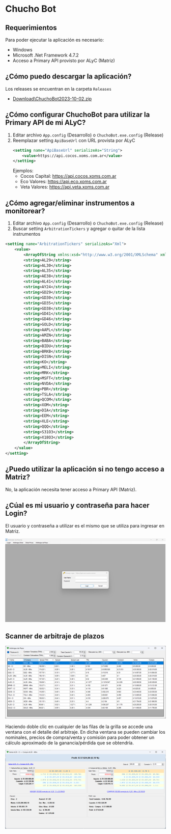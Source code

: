 # Chucho Bot

## Requerimientos

Para poder ejecutar la aplicación es necesario:

- Windows
- Microsoft .Net Framework 4.7.2
- Acceso a Primary API provisto por ALyC (Matriz)

## ¿Cómo puedo descargar la aplicación?

Los releases se encuentran en la carpeta `Releases`

- [Download\ChuchoBot2023-10-02.zip](Download/ChuchoBot2023-10-02.zip)

## ¿Cómo configurar ChuchoBot para utilizar la Primary API de mi ALyC?

1. Editar archivo `App.config` (Desarrollo) o `ChuchoBot.exe.config` (Release)
2. Reemplazar setting `ApiBaseUrl` con URL provista por ALyC
	```xml
	<setting name="ApiBaseUrl" serializeAs="String">
		<value>https://api.cocos.xoms.com.ar</value>
	</setting>
	```
	Ejemplos:
	- Cocos Capital: https://api.cocos.xoms.com.ar
	- Eco Valores: https://api.eco.xoms.com.ar
	- Veta Valores: https://api.veta.xoms.com.ar

## ¿Cómo agregar/eliminar instrumentos a monitorear?

1. Editar archivo `App.config` (Desarrollo) o `ChuchoBot.exe.config` (Release)
2. Buscar setting `ArbitrationTickers` y agregar o quitar de la lista instrumentos 
```xml
<setting name="ArbitrationTickers" serializeAs="Xml">
    <value>
        <ArrayOfString xmlns:xsd="http://www.w3.org/2001/XMLSchema" xmlns:xsi="http://www.w3.org/2001/XMLSchema-instance">
        <string>AL29</string>
        <string>AL30</string>
        <string>AL35</string>
        <string>AE38</string>
        <string>AL41</string>
        <string>AY24</string>
        <string>GD29</string>
        <string>GD30</string>
        <string>GD35</string>
        <string>GD38</string>
        <string>GD41</string>
        <string>GD46</string>
        <string>GOLD</string>
        <string>AAPL</string>
        <string>AMZN</string>
        <string>BABA</string>
        <string>BIDU</string>
        <string>BRKB</string>
        <string>DISN</string>
        <string>KO</string>
        <string>MELI</string>
        <string>MRK</string>
        <string>MSFT</string>
        <string>NVDA</string>
        <string>PBR</string>
        <string>TSLA</string>
        <string>QCOM</string>
        <string>XOM</string>
        <string>DIA</string>
        <string>EEM</string>
        <string>XLE</string>
        <string>QQQ</string>
        <string>S31O3</string>
        <string>X18O3</string>
        </ArrayOfString>
    </value>
</setting>
```

## ¿Puedo utilizar la aplicación si no tengo acceso a Matriz?

No, la aplicación necesita tener acceso a Primary API (Matriz).

## ¿Cúal es mi usuario y contraseña para hacer Login?

El usuario y contraseña a utilizar es el mismo que se utiliza para ingresar en Matriz.

![Login](docs\screenshots\Login.png)

## Scanner de arbitraje de plazos

![Scanner de arbitraje de plazos](docs\screenshots\ArbitrajePlazos.png)

Haciendo doble clic en cualquier de las filas de la grilla se accede una ventana con el detalle del arbitraje. En dicha ventana se pueden cambiar los nominales, precios de compra/venta y comisión para poder obtener un cálculo aproximado de la ganancia/pérdida que se obtendría.

![Scanner de arbitraje de plazos detalle](docs\screenshots\ArbitrajePlazoDetail.png)